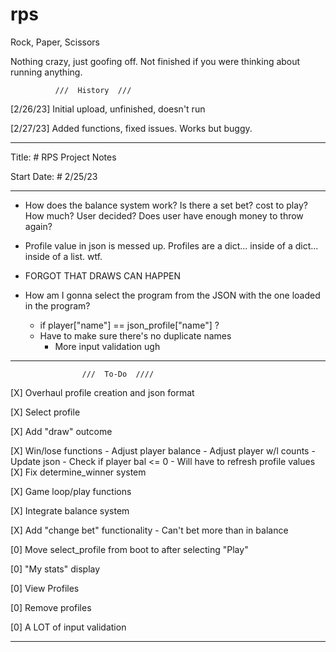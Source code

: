 # rps
Rock, Paper, Scissors

Nothing crazy, just goofing off.
Not finished if you were thinking about running anything.

              ///  History  ///

[2/26/23] Initial upload, unfinished, doesn't run

[2/27/23] Added functions, fixed issues. Works but buggy.



---------------------------------------------------------------------------------

Title: 		# RPS Project Notes

Start Date:  		# 2/25/23 


---------------------------------------------------------------------------------

- How does the balance system work? Is there a set bet?
  cost to play? How much? User decided? Does user have enough 
  money to throw again? 

- Profile value in json is messed up. Profiles are a dict... inside of a 
  dict... inside of a list. wtf.

- FORGOT THAT DRAWS CAN HAPPEN
- How am I gonna select the program from the JSON with the one loaded in the 
  program?
  - if player["name"] == json_profile["name"] ?
  - Have to make sure there's no duplicate names
    - More input validation ugh
---------------------------------------------------------------------------------

                    ///  To-Do  ////

[X] Overhaul profile creation and json format

[X] Select profile

[X] Add "draw" outcome

[X] Win/lose functions
    - Adjust player balance
    - Adjust player w/l counts
    - Update json
    - Check if player bal <= 0
    - Will have to refresh profile values
[X] Fix determine_winner system 

[X] Game loop/play functions

[X] Integrate balance system

[X] Add "change bet" functionality
    - Can't bet more than in balance


[0] Move select_profile from boot to after selecting "Play"

[0] "My stats" display

[0] View Profiles

[0] Remove profiles

[0] A LOT of input validation

---------------------------------------------------------------------------------
